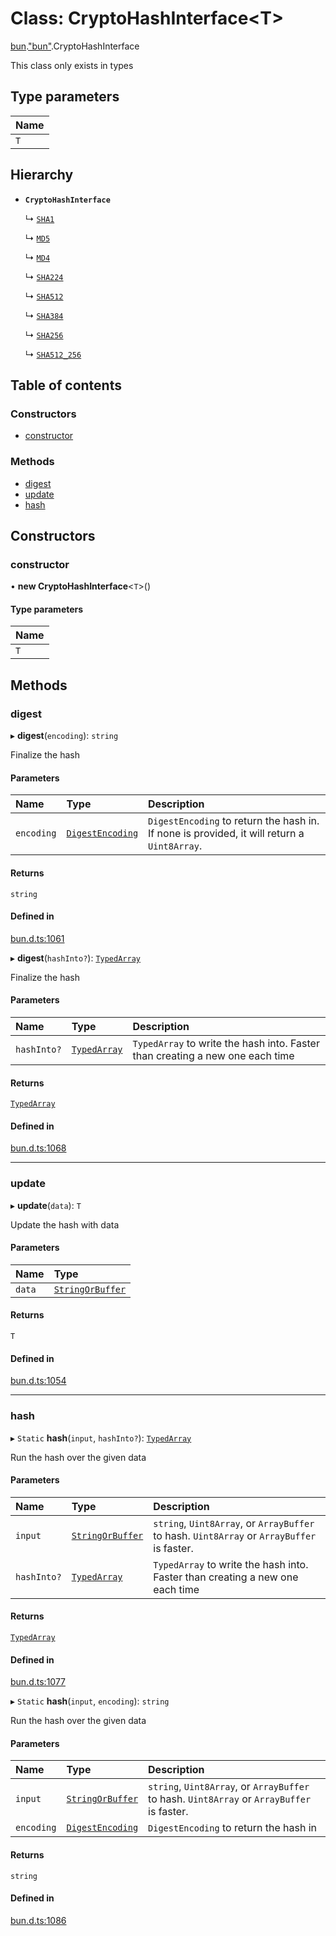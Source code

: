 # Class: CryptoHashInterface<T\>

[bun](../modules/bun.md).["bun"](../modules/bun._bun_.md).CryptoHashInterface

This class only exists in types

## Type parameters

| Name |
| :------ |
| `T` |

## Hierarchy

- **`CryptoHashInterface`**

  ↳ [`SHA1`](bun._bun_.SHA1.md)

  ↳ [`MD5`](bun._bun_.MD5.md)

  ↳ [`MD4`](bun._bun_.MD4.md)

  ↳ [`SHA224`](bun._bun_.SHA224.md)

  ↳ [`SHA512`](bun._bun_.SHA512.md)

  ↳ [`SHA384`](bun._bun_.SHA384.md)

  ↳ [`SHA256`](bun._bun_.SHA256.md)

  ↳ [`SHA512_256`](bun._bun_.SHA512_256.md)

## Table of contents

### Constructors

- [constructor](bun._bun_.CryptoHashInterface.md#constructor)

### Methods

- [digest](bun._bun_.CryptoHashInterface.md#digest)
- [update](bun._bun_.CryptoHashInterface.md#update)
- [hash](bun._bun_.CryptoHashInterface.md#hash)

## Constructors

### constructor

• **new CryptoHashInterface**<`T`\>()

#### Type parameters

| Name |
| :------ |
| `T` |

## Methods

### digest

▸ **digest**(`encoding`): `string`

Finalize the hash

#### Parameters

| Name | Type | Description |
| :------ | :------ | :------ |
| `encoding` | [`DigestEncoding`](../modules/bun._bun_.md#digestencoding) | `DigestEncoding` to return the hash in. If none is provided, it will return a `Uint8Array`. |

#### Returns

`string`

#### Defined in

[bun.d.ts:1061](https://github.com/goodcodedev/bun-types/blob/8bd1b3a/bun.d.ts#L1061)

▸ **digest**(`hashInto?`): [`TypedArray`](../modules/bun.md#typedarray)

Finalize the hash

#### Parameters

| Name | Type | Description |
| :------ | :------ | :------ |
| `hashInto?` | [`TypedArray`](../modules/bun.md#typedarray) | `TypedArray` to write the hash into. Faster than creating a new one each time |

#### Returns

[`TypedArray`](../modules/bun.md#typedarray)

#### Defined in

[bun.d.ts:1068](https://github.com/goodcodedev/bun-types/blob/8bd1b3a/bun.d.ts#L1068)

___

### update

▸ **update**(`data`): `T`

Update the hash with data

#### Parameters

| Name | Type |
| :------ | :------ |
| `data` | [`StringOrBuffer`](../modules/bun.md#stringorbuffer) |

#### Returns

`T`

#### Defined in

[bun.d.ts:1054](https://github.com/goodcodedev/bun-types/blob/8bd1b3a/bun.d.ts#L1054)

___

### hash

▸ `Static` **hash**(`input`, `hashInto?`): [`TypedArray`](../modules/bun.md#typedarray)

Run the hash over the given data

#### Parameters

| Name | Type | Description |
| :------ | :------ | :------ |
| `input` | [`StringOrBuffer`](../modules/bun.md#stringorbuffer) | `string`, `Uint8Array`, or `ArrayBuffer` to hash. `Uint8Array` or `ArrayBuffer` is faster. |
| `hashInto?` | [`TypedArray`](../modules/bun.md#typedarray) | `TypedArray` to write the hash into. Faster than creating a new one each time |

#### Returns

[`TypedArray`](../modules/bun.md#typedarray)

#### Defined in

[bun.d.ts:1077](https://github.com/goodcodedev/bun-types/blob/8bd1b3a/bun.d.ts#L1077)

▸ `Static` **hash**(`input`, `encoding`): `string`

Run the hash over the given data

#### Parameters

| Name | Type | Description |
| :------ | :------ | :------ |
| `input` | [`StringOrBuffer`](../modules/bun.md#stringorbuffer) | `string`, `Uint8Array`, or `ArrayBuffer` to hash. `Uint8Array` or `ArrayBuffer` is faster. |
| `encoding` | [`DigestEncoding`](../modules/bun._bun_.md#digestencoding) | `DigestEncoding` to return the hash in |

#### Returns

`string`

#### Defined in

[bun.d.ts:1086](https://github.com/goodcodedev/bun-types/blob/8bd1b3a/bun.d.ts#L1086)
